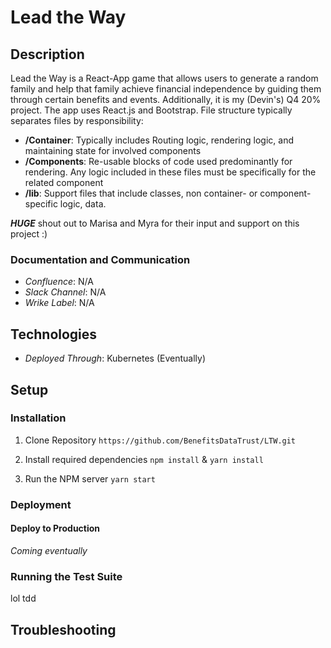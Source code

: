 # Lead the Way

## Description
Lead the Way is a React-App game that allows users to generate a random family and help that family achieve 
financial independence by guiding them through certain benefits and events. Additionally, it is my (Devin's) Q4 20% project.
The app uses React.js and Bootstrap. File structure typically separates files by responsibility:
  - **/Container**: Typically includes Routing logic, rendering logic, and maintaining state for involved components
  - **/Components**: Re-usable blocks of code used predominantly for rendering. Any logic included in these files must
  be specifically for the related component
  - **/lib**: Support files that include classes, non container- or component-specific logic, data.
  
  ***HUGE*** shout out to Marisa and Myra for their input and support on this project :)

### Documentation and Communication
- *Confluence*: N/A
- *Slack Channel*: N/A
- *Wrike Label*: N/A

## Technologies
 - *Deployed Through*: Kubernetes (Eventually)
 
## Setup 

### Installation

1. Clone Repository
`https://github.com/BenefitsDataTrust/LTW.git`

2. Install required dependencies
`npm install` & `yarn install`

3. Run the NPM server
`yarn start`

### Deployment

#### Deploy to Production
*Coming eventually*

### Running the Test Suite
lol tdd

## Troubleshooting
